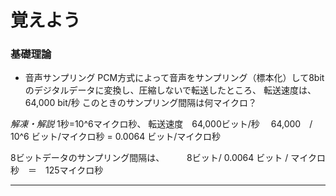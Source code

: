 # 覚えよう
### 基礎理論
- 音声サンプリング
PCM方式によって音声をサンプリング（標本化）して8bitのデジタルデータに変換し、圧縮しないで転送したところ、
転送速度は、64,000 bit/秒
このときのサンプリング間隔は何マイクロ？

*解凍・解説*
1秒=10^6マイクロ秒、
  転送速度　64,000ビット/秒　
  64,000　/ 10^6 ビット/マイクロ秒
  = 0.0064 ビット/マイクロ秒

8ビットデータのサンプリング間隔は、
　　
  8ビット/ 0.0064 ビット / マイクロ秒　＝　125マイクロ秒
  
---

